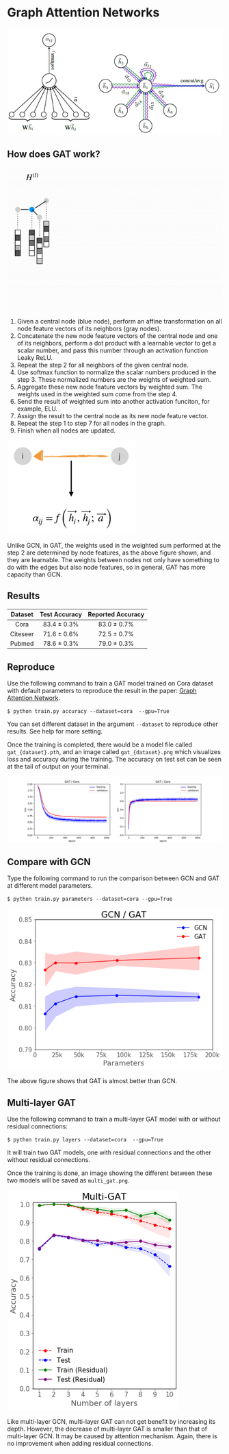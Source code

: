 # Graph Attention Networks

![](./images/layer.jpg)

## How does GAT work?

![](./images/gat.gif)

1. Given a central node (blue node), perform an affine transformation on all node feature vectors of its neighbors (gray nodes).
2. Concatenate the new node feature vectors of the central node and one of its neighbors,  perform a dot product with a learnable vector to get a scalar number, and pass this number through an activation function Leaky ReLU.
3. Repeat the step 2 for all neighbors of the given central node.
4. Use softmax function to normalize the scalar numbers produced in the step 3. These normalized numbers are the weights of weighted sum.
5. Aggregate these new node feature vectors by weighted sum. The weights used in the weighted sum come from the step 4.
6. Send the result of weighted sum into another activation funciton, for example, ELU.
7. Assign the result to the central node as its new node feature vector.
8. Repeat the step 1 to step 7 for all nodes in the graph.
9. Finish when all nodes are updated.

<img src=./images/weight.png width=300>

Unlike GCN, in GAT, the weights used in the weighted sum performed at the step 2 are determined by node features, as the above figure shown, and they are learnable. The weights between nodes not only have something to do with the edges but also node features, so in general, GAT has more capacity than GCN.

## Results

| Dataset | Test Accuracy | Reported Accuracy |
| :-: | :-: | :-: |
| Cora | 83.4 ± 0.3% | 83.0 ± 0.7% |
| Citeseer | 71.6 ± 0.6% | 72.5 ± 0.7% |
| Pubmed | 78.6 ± 0.3% | 79.0  ± 0.3% |

## Reproduce

Use the following command to train a GAT model trained on Cora dataset with default parameters to reproduce the result in the paper: [Graph Attention Network](https://arxiv.org/pdf/1710.10903.pdf).

```
$ python train.py accuracy --dataset=cora  --gpu=True
```

You can set different dataset in the argument `--dataset` to reproduce other results. See help for more setting.

Once the training is completed, there would be a model file called `gat_{dataset}.pth`, and an image called `gat_{dataset}.png` which visualizes loss and accuracy during the training. The accuracy on test set can be seen at the tail of output on your terminal.

![](./images/gat_cora.png)

## Compare with GCN

Type the following command to run the comparison between GCN and GAT at different model parameters.

```
$ python train.py parameters --dataset=cora --gpu=True
```

![](./images/gcn:gat.png)

The above figure shows that GAT is almost better than GCN.

## Multi-layer GAT

Use the following command to train a multi-layer GAT model with or without residual connections:

```
$ python train.py layers --dataset=cora  --gpu=True
```

It will train two GAT models, one with residual connections and the other without residual connections.

Once the training is done, an image showing the different between these two models will be saved as `multi_gat.png`.

![](./images/multi_gat.png)

Like multi-layer GCN, multi-layer GAT can not get benefit by increasing its depth. However, the decrease of multi-layer GAT is smaller than that of multi-layer GCN. It may be caused by attention mechanism. Again, there is no improvement when adding residual connections.
